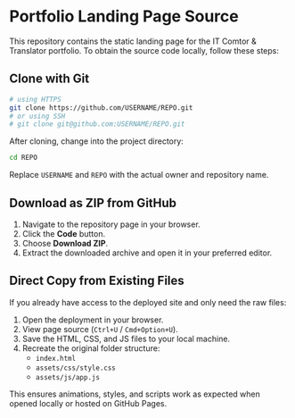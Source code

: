 # Portfolio Landing Page Source

This repository contains the static landing page for the IT Comtor & Translator portfolio. To obtain the source code locally, follow these steps:

## Clone with Git

```bash
# using HTTPS
git clone https://github.com/USERNAME/REPO.git
# or using SSH
# git clone git@github.com:USERNAME/REPO.git
```

After cloning, change into the project directory:

```bash
cd REPO
```

Replace `USERNAME` and `REPO` with the actual owner and repository name.

## Download as ZIP from GitHub

1. Navigate to the repository page in your browser.
2. Click the **Code** button.
3. Choose **Download ZIP**.
4. Extract the downloaded archive and open it in your preferred editor.

## Direct Copy from Existing Files

If you already have access to the deployed site and only need the raw files:

1. Open the deployment in your browser.
2. View page source (`Ctrl+U` / `Cmd+Option+U`).
3. Save the HTML, CSS, and JS files to your local machine.
4. Recreate the original folder structure:
   - `index.html`
   - `assets/css/style.css`
   - `assets/js/app.js`

This ensures animations, styles, and scripts work as expected when opened locally or hosted on GitHub Pages.
